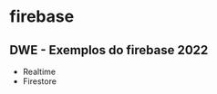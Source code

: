 # firebase

<h2>DWE - Exemplos do firebase 2022</h2>
<ul>
  <li>Realtime</li>
  <li>Firestore</li>
</ul>
